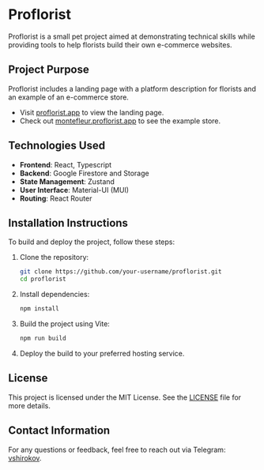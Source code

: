 # Proflorist

Proflorist is a small pet project aimed at demonstrating technical skills while providing tools to help florists build their own e-commerce websites.

## Project Purpose

Proflorist includes a landing page with a platform description for florists and an example of an e-commerce store.

- Visit [proflorist.app](https://proflorist.app) to view the landing page.
- Check out [montefleur.proflorist.app](https://montefleur.proflorist.app) to see the example store.

## Technologies Used

- **Frontend**: React, Typescript
- **Backend**: Google Firestore and Storage
- **State Management**: Zustand
- **User Interface**: Material-UI (MUI)
- **Routing**: React Router

## Installation Instructions

To build and deploy the project, follow these steps:

1. Clone the repository:
   ```sh
   git clone https://github.com/your-username/proflorist.git
   cd proflorist
   ```

2. Install dependencies:
   ```sh
   npm install
   ```

3. Build the project using Vite:
   ```sh
   npm run build
   ```

4. Deploy the build to your preferred hosting service.

## License

This project is licensed under the MIT License. See the [LICENSE](LICENSE) file for more details.

## Contact Information

For any questions or feedback, feel free to reach out via Telegram: [vshirokov](https://t.me/vshirokov).
